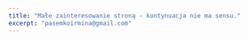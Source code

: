 ```yaml
---
title: "Małe zainteresowanie stroną - kontynuacja nie ma sensu."
excerpt: "pasemkoirmina@gmail.com"
---
```


